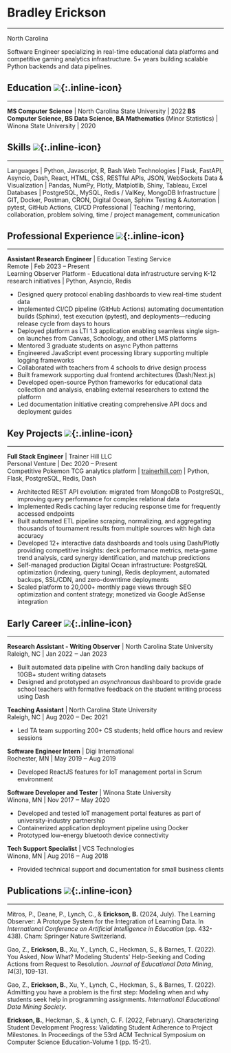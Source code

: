 <style>
.inline-icon { height: 1em; width: auto; vertical-align: text-top; margin-top: 4px }
</style>

# Bradley Erickson

---

North Carolina

Software Engineer specializing in real-time educational data platforms and competitive gaming analytics infrastructure. 5+ years building scalable Python backends and data pipelines.

## Education ![](/assets/graduation-cap.svg){:.inline-icon}

---

**MS Computer Science** | North Carolina State University | 2022
**BS Computer Science, BS Data Science, BA Mathematics** (Minor Statistics) | Winona State University | 2020

## Skills ![](/assets/brain.svg){:.inline-icon}

---

Languages | Python, Javascript, R, Bash
Web Technologies | Flask, FastAPI, Asyncio, Dash, React, HTML, CSS, RESTful APIs, JSON, WebSockets
Data & Visualization | Pandas, NumPy, Plotly, Matplotlib, Shiny, Tableau, Excel
Databases | PostgreSQL, MySQL, Redis / ValKey, MongoDB
Infrastructure | GIT, Docker, Postman, CRON, Digital Ocean, Sphinx
Testing & Automation | pytest, GitHub Actions, CI/CD
Professional | Teaching / mentoring, collaboration, problem solving, time / project management, communication

## Professional Experience ![](/assets/building.svg){:.inline-icon}

---

**Assistant Research Engineer** \| Education Testing Service  
Remote \| Feb 2023 – Present  
Learning Observer Platform \- Educational data infrastructure serving K-12 research initiatives \| Python, Asyncio, Redis 

* Designed query protocol enabling dashboards to view real-time student data
* Implemented CI/CD pipeline (GitHub Actions) automating documentation builds (Sphinx), test execution (pytest), and deployments—reducing release cycle from days to hours
* Deployed platform as LTI 1.3 application enabling seamless single sign-on launches from Canvas, Schoology, and other LMS platforms
* Mentored 3 graduate students on async Python patterns
* Engineered JavaScript event processing library supporting multiple logging frameworks
* Collaborated with teachers from 4 schools to drive design process
* Built framework supporting dual frontend architectures (Dash/Next.js)
* Developed open-source Python frameworks for educational data collection and analysis, enabling external researchers to extend the platform
* Led documentation initiative creating comprehensive API docs and deployment guides

## Key Projects ![](/assets/code.svg){:.inline-icon}

---

**Full Stack Engineer** \| Trainer Hill LLC  
Personal Venture \| Dec 2020 – Present  
Competitive Pokemon TCG analytics platform \| [trainerhill.com](https://trainerhill.com) \| Python, Flask, PostgreSQL, Redis, Dash

* Architected REST API evolution: migrated from MongoDB to PostgreSQL, improving query performance for complex relational data
* Implemented Redis caching layer reducing response time for frequently accessed endpoints
* Built automated ETL pipeline scraping, normalizing, and aggregating thousands of tournament results from multiple sources with high data accuracy
* Developed 12+ interactive data dashboards and tools using Dash/Plotly providing competitive insights: deck performance metrics, meta-game trend analysis, card synergy identification, and matchup predictions
* Self-managed production Digital Ocean infrastructure: PostgreSQL optimization (indexing, query tuning), Redis deployment, automated backups, SSL/CDN, and zero-downtime deployments
* Scaled platform to 20,000+ monthly page views through SEO optimization and content strategy; monetized via Google AdSense integration

## Early Career ![](/assets/seedling.svg){:.inline-icon}

---

**Research Assistant \- Writing Observer** \| North Carolina State University  
Raleigh, NC \| Jan 2022 ‒ Jan 2023

* Built automated data pipeline with Cron handling daily backups of 10GB+ student writing datasets
* Designed and prototyped an *asynchronous* dashboard to provide grade school teachers with formative feedback on the student writing process using Dash

**Teaching Assistant** \| North Carolina State University  
Raleigh, NC \| Aug 2020 ‒ Dec 2021

* Led TA team supporting 200+ CS students; held office hours and review sessions

**Software Engineer Intern** \|  Digi International  
Rochester, MN \| May 2019 ‒ Aug 2019

* Developed ReactJS features for IoT management portal in Scrum environment

**Software Developer and Tester** \| Winona State University  
Winona, MN \| Nov 2017 ‒ May 2020

* Developed and tested IoT management portal features as part of university-industry partnership
* Containerized application deployment pipeline using Docker
* Prototyped low-energy bluetooth device connectivity

**Tech Support Specialist** \| VCS Technologies  
Winona, MN \| Aug 2016 ‒ Aug 2018

* Provided technical support and documentation for small business clients

## Publications ![](/assets/file.svg){:.inline-icon}

---

Mitros, P., Deane, P., Lynch, C., & **Erickson, B.** (2024, July). The Learning Observer: A Prototype System for the Integration of Learning Data. In *International Conference on Artificial Intelligence in Education* (pp. 432-438). Cham: Springer Nature Switzerland.

Gao, Z., **Erickson, B.**, Xu, Y., Lynch, C., Heckman, S., & Barnes, T. (2022). You Asked, Now What? Modeling Students' Help-Seeking and Coding Actions from Request to Resolution. *Journal of Educational Data Mining*, *14*(3), 109-131.

Gao, Z., **Erickson, B.**, Xu, Y., Lynch, C., Heckman, S., & Barnes, T. (2022). Admitting you have a problem is the first step: Modeling when and why students seek help in programming assignments. *International Educational Data Mining Society*.

**Erickson, B.**, Heckman, S., & Lynch, C. F. (2022, February). Characterizing Student Development Progress: Validating Student Adherence to Project Milestones. In Proceedings of the 53rd ACM Technical Symposium on Computer Science Education-Volume 1 (pp. 15-21).
